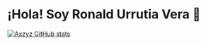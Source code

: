 # ¡Hola! Soy Ronald Urrutia Vera 👋

[![Axzyz GitHub stats](https://github-readme-stats.vercel.app/api?username=Axzyz)](https://github.com/Axzyz/github-readme-stats)
<!--
**Axzyz/Axzyz** is a ✨ _special_ ✨ repository because its `README.md` (this file) appears on your GitHub profile.

Here are some ideas to get you started:

- 🔭 I’m currently working on ...
- 🌱 I’m currently learning ...
- 👯 I’m looking to collaborate on ...
- 🤔 I’m looking for help with ...
- 💬 Ask me about ...
- 📫 How to reach me: ...
- 😄 Pronouns: ...
- ⚡ Fun fact: ...
-->
